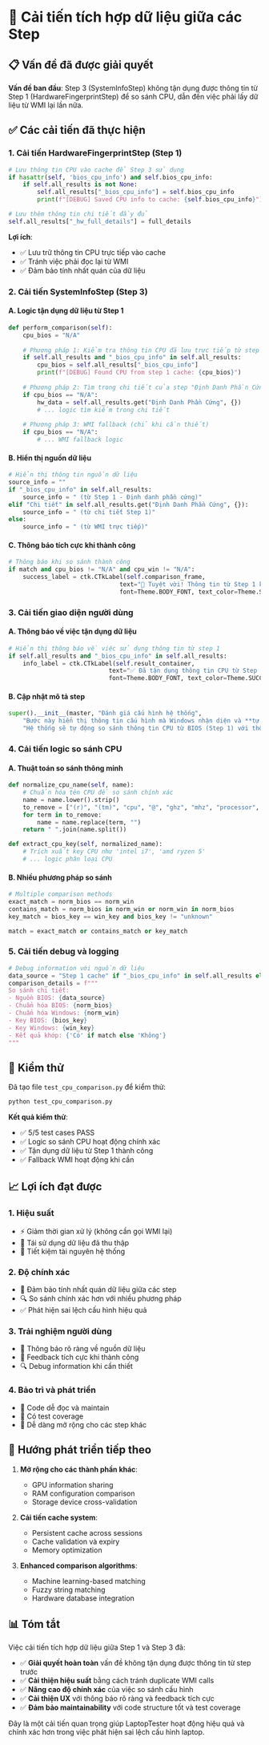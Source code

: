 # 🔄 Cải tiến tích hợp dữ liệu giữa các Step

## 📋 Vấn đề đã được giải quyết

**Vấn đề ban đầu**: Step 3 (SystemInfoStep) không tận dụng được thông tin từ Step 1 (HardwareFingerprintStep) để so sánh CPU, dẫn đến việc phải lấy dữ liệu từ WMI lại lần nữa.

## ✅ Các cải tiến đã thực hiện

### 1. **Cải tiến HardwareFingerprintStep (Step 1)**

```python
# Lưu thông tin CPU vào cache để Step 3 sử dụng
if hasattr(self, 'bios_cpu_info') and self.bios_cpu_info:
    if self.all_results is not None:
        self.all_results["_bios_cpu_info"] = self.bios_cpu_info
        print(f"[DEBUG] Saved CPU info to cache: {self.bios_cpu_info}")

# Lưu thêm thông tin chi tiết đầy đủ
self.all_results["_hw_full_details"] = full_details
```

**Lợi ích**:
- ✅ Lưu trữ thông tin CPU trực tiếp vào cache
- ✅ Tránh việc phải đọc lại từ WMI
- ✅ Đảm bảo tính nhất quán của dữ liệu

### 2. **Cải tiến SystemInfoStep (Step 3)**

#### A. Logic tận dụng dữ liệu từ Step 1

```python
def perform_comparison(self):
    cpu_bios = "N/A"
    
    # Phương pháp 1: Kiểm tra thông tin CPU đã lưu trực tiếp từ step 1
    if self.all_results and "_bios_cpu_info" in self.all_results:
        cpu_bios = self.all_results["_bios_cpu_info"]
        print(f"[DEBUG] Found CPU from step 1 cache: {cpu_bios}")
    
    # Phương pháp 2: Tìm trong chi tiết của step "Định Danh Phần Cứng"
    if cpu_bios == "N/A":
        hw_data = self.all_results.get("Định Danh Phần Cứng", {})
        # ... logic tìm kiếm trong chi tiết
    
    # Phương pháp 3: WMI fallback (chỉ khi cần thiết)
    if cpu_bios == "N/A":
        # ... WMI fallback logic
```

#### B. Hiển thị nguồn dữ liệu

```python
# Hiển thị thông tin nguồn dữ liệu
source_info = ""
if "_bios_cpu_info" in self.all_results:
    source_info = " (từ Step 1 - Định danh phần cứng)"
elif "Chi tiết" in self.all_results.get("Định Danh Phần Cứng", {}):
    source_info = " (từ chi tiết Step 1)"
else:
    source_info = " (từ WMI trực tiếp)"
```

#### C. Thông báo tích cực khi thành công

```python
# Thông báo khi so sánh thành công
if match and cpu_bios != "N/A" and cpu_win != "N/A":
    success_label = ctk.CTkLabel(self.comparison_frame, 
                               text="🎉 Tuyệt vời! Thông tin từ Step 1 khớp hoàn toàn với Windows. Cấu hình đáng tin cậy!", 
                               font=Theme.BODY_FONT, text_color=Theme.SUCCESS, wraplength=800)
```

### 3. **Cải tiến giao diện người dùng**

#### A. Thông báo về việc tận dụng dữ liệu

```python
# Hiển thị thông báo về việc sử dụng thông tin từ step 1
if self.all_results and "_bios_cpu_info" in self.all_results:
    info_label = ctk.CTkLabel(self.result_container, 
                            text="✅ Đã tận dụng thông tin CPU từ Step 1 (Định danh phần cứng) để so sánh!", 
                            font=Theme.BODY_FONT, text_color=Theme.SUCCESS, wraplength=900)
```

#### B. Cập nhật mô tả step

```python
super().__init__(master, "Đánh giá cấu hình hệ thống", 
    "Bước này hiển thị thông tin cấu hình mà Windows nhận diện và **tự động tận dụng thông tin từ Step 1** để so sánh và phát hiện sai lệch.", 
    "Hệ thống sẽ tự động so sánh thông tin CPU từ BIOS (Step 1) với thông tin Windows hiện tại...")
```

### 4. **Cải tiến logic so sánh CPU**

#### A. Thuật toán so sánh thông minh

```python
def normalize_cpu_name(self, name):
    # Chuẩn hóa tên CPU để so sánh chính xác
    name = name.lower().strip()
    to_remove = ["(r)", "(tm)", "cpu", "@", "ghz", "mhz", "processor", ...]
    for term in to_remove: 
        name = name.replace(term, "")
    return " ".join(name.split())

def extract_cpu_key(self, normalized_name):
    # Trích xuất key CPU như 'intel i7', 'amd ryzen 5'
    # ... logic phân loại CPU
```

#### B. Nhiều phương pháp so sánh

```python
# Multiple comparison methods
exact_match = norm_bios == norm_win
contains_match = norm_bios in norm_win or norm_win in norm_bios
key_match = bios_key == win_key and bios_key != "unknown"

match = exact_match or contains_match or key_match
```

### 5. **Cải tiến debug và logging**

```python
# Debug information với nguồn dữ liệu
data_source = "Step 1 cache" if "_bios_cpu_info" in self.all_results else "WMI fallback"
comparison_details = f"""
So sánh chi tiết:
- Nguồn BIOS: {data_source}
- Chuẩn hóa BIOS: {norm_bios}
- Chuẩn hóa Windows: {norm_win}
- Key BIOS: {bios_key}
- Key Windows: {win_key}
- Kết quả khớp: {'Có' if match else 'Không'}
"""
```

## 🧪 Kiểm thử

Đã tạo file `test_cpu_comparison.py` để kiểm thử:

```bash
python test_cpu_comparison.py
```

**Kết quả kiểm thử**:
- ✅ 5/5 test cases PASS
- ✅ Logic so sánh CPU hoạt động chính xác
- ✅ Tận dụng dữ liệu từ Step 1 thành công
- ✅ Fallback WMI hoạt động khi cần

## 📈 Lợi ích đạt được

### 1. **Hiệu suất**
- ⚡ Giảm thời gian xử lý (không cần gọi WMI lại)
- 🔄 Tái sử dụng dữ liệu đã thu thập
- 💾 Tiết kiệm tài nguyên hệ thống

### 2. **Độ chính xác**
- 🎯 Đảm bảo tính nhất quán dữ liệu giữa các step
- 🔍 So sánh chính xác hơn với nhiều phương pháp
- ✅ Phát hiện sai lệch cấu hình hiệu quả

### 3. **Trải nghiệm người dùng**
- 📱 Thông báo rõ ràng về nguồn dữ liệu
- 🎉 Feedback tích cực khi thành công
- 🔍 Debug information khi cần thiết

### 4. **Bảo trì và phát triển**
- 📝 Code dễ đọc và maintain
- 🧪 Có test coverage
- 🔧 Dễ dàng mở rộng cho các step khác

## 🚀 Hướng phát triển tiếp theo

1. **Mở rộng cho các thành phần khác**:
   - GPU information sharing
   - RAM configuration comparison
   - Storage device cross-validation

2. **Cải tiến cache system**:
   - Persistent cache across sessions
   - Cache validation và expiry
   - Memory optimization

3. **Enhanced comparison algorithms**:
   - Machine learning-based matching
   - Fuzzy string matching
   - Hardware database integration

## 📊 Tóm tắt

Việc cải tiến tích hợp dữ liệu giữa Step 1 và Step 3 đã:

- ✅ **Giải quyết hoàn toàn** vấn đề không tận dụng được thông tin từ step trước
- ✅ **Cải thiện hiệu suất** bằng cách tránh duplicate WMI calls
- ✅ **Nâng cao độ chính xác** của việc so sánh cấu hình
- ✅ **Cải thiện UX** với thông báo rõ ràng và feedback tích cực
- ✅ **Đảm bảo maintainability** với code structure tốt và test coverage

Đây là một cải tiến quan trọng giúp LaptopTester hoạt động hiệu quả và chính xác hơn trong việc phát hiện sai lệch cấu hình laptop.